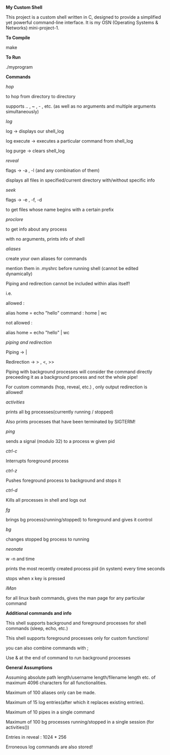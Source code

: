 **My Custom Shell**


This project is a custom shell written in C, designed to provide a simplified yet powerful command-line interface. It is my OSN (Operating Systems & Networks) mini-project-1.

**To Compile**

make

**To Run**

./myprogram

**Commands**

*hop*
 
 to hop from directory to directory

 supports ..  , ~ , - , etc. (as well as no arguments and multiple arguments simultaneously)

 *log*

log -> displays our shell_log

log execute -> executes a particular command from shell_log

log purge -> clears shell_log

*reveal*

flags -> -a , -l (and any combination of them)

displays all files in specified/current directory with/without specific info

*seek*

flags -> -e , -f, -d

to get files whose name begins with a certain prefix

 *proclore*
 
 to get info about any process

 with no arguments, prints info of shell

 *aliases*

 create your own aliases for commands

 mention them in .myshrc before running shell
 (cannot be edited dynamically)

 Piping and redirection cannot be included within alias itself!

i.e.

allowed :

alias home = echo "hello"
command : home | wc

not allowed :

 alias home = echo "hello" | wc 

*piping and redirection*

Piping -> |

Redirection -> > , <, >>

Piping with background processes will consider the command directly preceeding it as a background process and not the whole pipe!

For custom commands (hop, reveal, etc.) , only output redirection is allowed!

*activities*

prints all bg processes(currently running / stopped)

Also prints processes that have been terminated by SIGTERM! 

*ping*

sends a signal (modulo 32) to a process w given pid

*ctrl-c*

Interrupts foreground process

*ctrl-z*

Pushes foreground process to background and stops it

*ctrl-d*

Kills all processes in shell and logs out

*fg*

brings bg process(running/stopped) to foreground and gives it control

*bg*

changes stopped bg process to running

*neonate*

w -n and time

prints the most recently created process pid (in system) every time seconds

stops when x key is pressed

*iMan*

for all linux bash commands, gives the man page for any particular command 

**Additional commands and info**

This shell supports background and foreground processes for shell commands (sleep, echo, etc.)

This shell supports foreground processes only for custom functions!

you can also combine commands with ;

Use & at the end of command to run background processes


**General Assumptions**

Assuming absolute path length/username length/filename length etc. of maximum 4096 characters for all functionalities.

Maximum of 100 aliases only can be made.

Maximum of 15 log entries(after which it replaces existing entries).

Maximum of 10 pipes in a single command

Maximum of 100 bg processes running/stopped in a single session (for activities())

Entries in reveal : 1024 * 256

Erroneous log commands are also stored!





